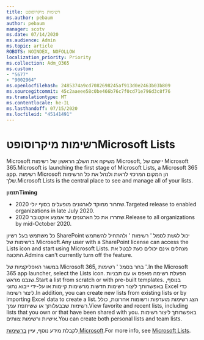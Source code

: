 ```yaml
---
title: רשימות מיקרוסופט
ms.author: pebaum
author: pebaum
manager: scotv
ms.date: 07/14/2020
ms.audience: Admin
ms.topic: article
ROBOTS: NOINDEX, NOFOLLOW
localization_priority: Priority
ms.collection: Adm_O365
ms.custom:
- "5677"
- "9002964"
ms.openlocfilehash: 2485374a9cd7082698245af913d0e2463b03b809
ms.sourcegitcommit: 45c2aaeee58c0be466b76c7f0cd71e796d3c8f76
ms.translationtype: MT
ms.contentlocale: he-IL
ms.lasthandoff: 07/15/2020
ms.locfileid: "45141491"
---
```

# <a name="microsoft-lists"></a><span data-ttu-id="64428-102">רשימות מיקרוסופט</span><span class="sxs-lookup"><span data-stu-id="64428-102">Microsoft Lists</span></span>

<span data-ttu-id="64428-103">Microsoft משיקה את השלב הראשון של רשימות Microsoft, יישום של Microsoft 365.</span><span class="sxs-lookup"><span data-stu-id="64428-103">Microsoft is launching the first stage of Microsoft Lists, a Microsoft 365 app.</span></span> <span data-ttu-id="64428-104">רשימות Microsoft הן המקום המרכזי לראות ולנהל את כל הרשימות שלך.</span><span class="sxs-lookup"><span data-stu-id="64428-104">Microsoft Lists is the central place to see and manage all of your lists.</span></span>  
  
<span data-ttu-id="64428-105">**תזמון**</span><span class="sxs-lookup"><span data-stu-id="64428-105">**Timing**</span></span>  

- <span data-ttu-id="64428-106">שחרור ממוקד לארגונים מופעלים בסוף יולי 2020.</span><span class="sxs-lookup"><span data-stu-id="64428-106">Targeted release to enabled organizations in late July 2020.</span></span>
- <span data-ttu-id="64428-107">שחררו את כל הארגונים עד אמצע אוקטובר 2020.</span><span class="sxs-lookup"><span data-stu-id="64428-107">Release to all organizations by mid-October 2020.</span></span>

<span data-ttu-id="64428-108">כל משתמש בעל רשיון SharePoint יכול לגשת לסמל ' רשימות ' ולהתחיל להשתמש ברשימות של Microsoft.</span><span class="sxs-lookup"><span data-stu-id="64428-108">Any user with a SharePoint license can access the Lists icon and start using Microsoft Lists.</span></span> <span data-ttu-id="64428-109">מנהלים אינם יכולים כעת לבטל את התכונה.</span><span class="sxs-lookup"><span data-stu-id="64428-109">Admins can't currently turn off the feature.</span></span>
 
<span data-ttu-id="64428-110">במשגר האפליקציות של Microsoft 365, בחר בסמל ' רשימות '.</span><span class="sxs-lookup"><span data-stu-id="64428-110">In the Microsoft 365 app launcher, select the Lists icon.</span></span> <span data-ttu-id="64428-111">הפעלת רשימה מאפס או עם תבניות שנבנו מראש.</span><span class="sxs-lookup"><span data-stu-id="64428-111">Start a list from scratch or with pre-built templates.</span></span> <span data-ttu-id="64428-112">בנוסף, באפשרותך ליצור רשימות חדשות מרשימות קיימות או על-ידי ייבוא נתוני Excel כדי ליצור רשימה.</span><span class="sxs-lookup"><span data-stu-id="64428-112">In addition, you can create new lists from existing lists or by importing Excel data to create a list.</span></span> <span data-ttu-id="64428-113">הצג רשימות מועדפות ורשומות אחרונות, כולל רשימות שבבעלותך או ששיתפת עמך.</span><span class="sxs-lookup"><span data-stu-id="64428-113">View favorite and recent lists, including lists that you own or that have been shared with you.</span></span> <span data-ttu-id="64428-114">באפשרותך ליצור רשימות אישיות ורשימות צוותים.</span><span class="sxs-lookup"><span data-stu-id="64428-114">You can create both personal lists and team lists.</span></span>  

<span data-ttu-id="64428-115">לקבלת מידע נוסף, עיין [ברשימות Microsoft](https://aka.ms/microsoftlists).</span><span class="sxs-lookup"><span data-stu-id="64428-115">For more info, see [Microsoft Lists](https://aka.ms/microsoftlists).</span></span>